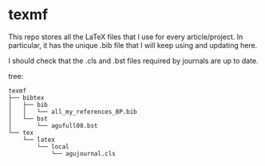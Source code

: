 # texmf

This repo stores all the LaTeX files that I use for every article/project.
In particular, it has the unique .bib file that I will keep using and updating here.

I should check that the .cls and .bst files required by journals are up to date.

tree:
```
texmf
├── bibtex
│   ├── bib
│   │   └── all_my_references_BP.bib
│   └── bst
│       └── agufull08.bst
└── tex
    └── latex
        └── local
            └── agujournal.cls
```
